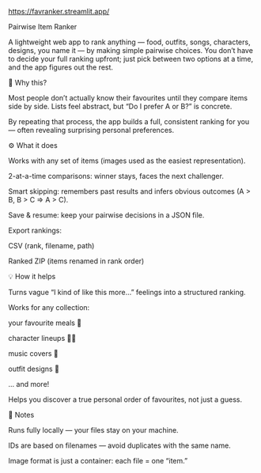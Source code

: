 https://favranker.streamlit.app/

Pairwise Item Ranker

A lightweight web app to rank anything — food, outfits, songs, characters, designs, you name it — by making simple pairwise choices.
You don’t have to decide your full ranking upfront; just pick between two options at a time, and the app figures out the rest.

🚀 Why this?

Most people don’t actually know their favourites until they compare items side by side.
Lists feel abstract, but “Do I prefer A or B?” is concrete.

By repeating that process, the app builds a full, consistent ranking for you — often revealing surprising personal preferences.

⚙️ What it does

Works with any set of items (images used as the easiest representation).

2-at-a-time comparisons: winner stays, faces the next challenger.

Smart skipping: remembers past results and infers obvious outcomes (A > B, B > C ⇒ A > C).

Save & resume: keep your pairwise decisions in a JSON file.

Export rankings:

CSV (rank, filename, path)

Ranked ZIP (items renamed in rank order)

💡 How it helps

Turns vague “I kind of like this more…” feelings into a structured ranking.

Works for any collection:

your favourite meals 🍜

character lineups 🧙‍♂️

music covers 🎵

outfit designs 👗

… and more!

Helps you discover a true personal order of favourites, not just a guess.

📝 Notes

Runs fully locally — your files stay on your machine.

IDs are based on filenames — avoid duplicates with the same name.

Image format is just a container: each file = one “item.”
